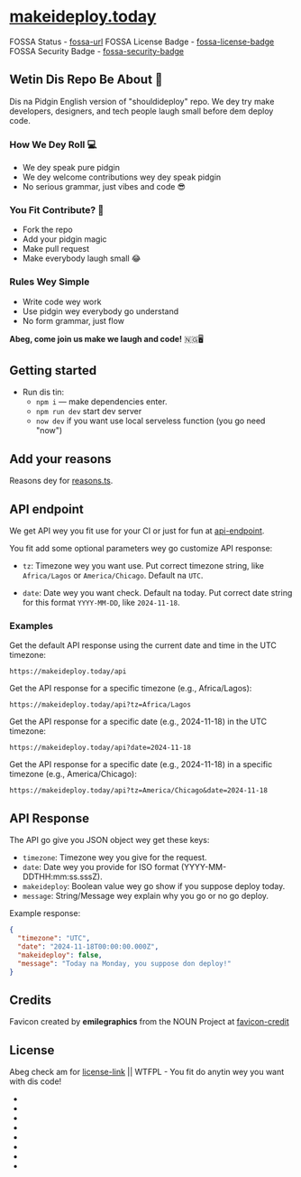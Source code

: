# [makeideploy.today]

FOSSA Status - [fossa-url]
FOSSA License Badge - [fossa-license-badge]
FOSSA Security Badge - [fossa-security-badge]

## Wetin Dis Repo Be About 🚀

Dis na Pidgin English version of "shouldideploy" repo. We dey try make developers, designers, and tech people laugh small before dem deploy code.

### How We Dey Roll 💻

- We dey speak pure pidgin
- We dey welcome contributions wey dey speak pidgin
- No serious grammar, just vibes and code 😎

### You Fit Contribute? 🤝

- Fork the repo
- Add your pidgin magic
- Make pull request
- Make everybody laugh small 😂

### Rules Wey Simple

- Write code wey work
- Use pidgin wey everybody go understand
- No form grammar, just flow

**Abeg, come join us make we laugh and code!** 🇳🇬🖥️

## Getting started

- Run dis tin:
  - `npm i` — make dependencies enter.
  - `npm run dev` start dev server
  - `now dev` if you want use local serveless function (you go need "now")

## Add your reasons

Reasons dey for [reasons.ts].

## API endpoint

We get API wey you fit use for your CI or just for fun at [api-endpoint].

You fit add some optional parameters wey go customize API response:

- `tz`: Timezone wey you want use. Put correct timezone string, like `Africa/Lagos` or `America/Chicago`. Default na `UTC`.

- `date`: Date wey you want check. Default na today. Put correct date string for this format `YYYY-MM-DD`, like `2024-11-18`.

### Examples

Get the default API response using the current date and time in the UTC timezone:

```url
https://makeideploy.today/api
```

Get the API response for a specific timezone (e.g., Africa/Lagos):

```url
https://makeideploy.today/api?tz=Africa/Lagos
```

Get the API response for a specific date (e.g., 2024-11-18) in the UTC timezone:

```url
https://makeideploy.today/api?date=2024-11-18
```

Get the API response for a specific date (e.g., 2024-11-18) in a specific timezone (e.g., America/Chicago):

```url
https://makeideploy.today/api?tz=America/Chicago&date=2024-11-18
```

## API Response

The API go give you JSON object wey get these keys:

- `timezone`: Timezone wey you give for the request.
- `date`: Date wey you provide for ISO format (YYYY-MM-DDTHH:mm:ss.sssZ).
- `makeideploy`: Boolean value wey go show if you suppose deploy today.
- `message`: String/Message wey explain why you go or no go deploy.

Example response:

```json
{
  "timezone": "UTC",
  "date": "2024-11-18T00:00:00.000Z",
  "makeideploy": false,
  "message": "Today na Monday, you suppose don deploy!"
}
```

## Credits

Favicon created by **emilegraphics** from the NOUN Project at [favicon-credit]

## License

Abeg check am for [license-link] || WTFPL - You fit do anytin wey you want with dis code!

- [makeideploy.today]: https://makeideploy.today
- [fossa-security-badge]: https://app.fossa.com/api/projects/git%2Bgithub.com%2FIamPrime%2Fmakeideploy.svg?type=shield&issueType=security
- [fossa-url]: https://app.fossa.com/projects/git%2Bgithub.com%2FIamPrime%2Fmakeideploy/refs/branch/master/4fb86dd32bd7365637daf5b4f689347539ab742f
- [fossa-license-badge]: https://app.fossa.com/api/projects/git%2Bgithub.com%2FIamPrime%2Fmakeideploy.svg?type=shield&issueType=license
- [reasons.ts]: https://github.com/IamPrime/makeideploy/blob/master/helpers/reasons.ts
- [api-endpoint]: https://makeideploy.today/api
- [favicon-credit]: https://thenounproject.com/search/?q=dot&i=1359410
- [license-link]: https://github.com/IamPrime/makeideploy/blob/master/LICENSE
<!-- End of README.md -->